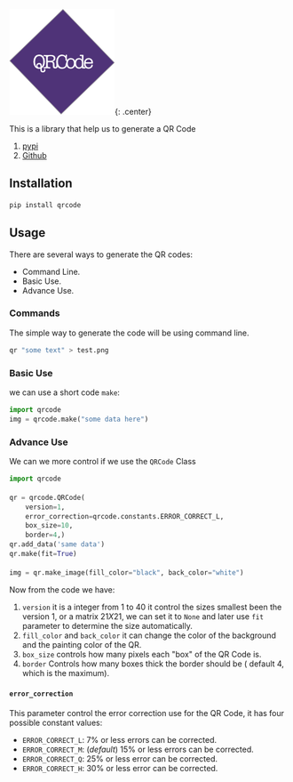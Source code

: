 ![QRCode](images/QRCode.png){: .center}

This is a library that help us to generate a QR Code

1. [pypi](https://pypi.org/project/qrcode/#description)
2. [Github](https://github.com/lincolnloop/python-qrcode)

## Installation

```Bash
pip install qrcode
```

## Usage

There are several ways to generate the QR codes:

* Command Line.
* Basic Use.
* Advance Use.

### Commands

The simple way to generate the code will be using command line.

```Bash
qr "some text" > test.png
```

### Basic Use

we can use a short code `make`:

```python
import qrcode
img = qrcode.make("some data here")
```

### Advance Use

We can we more control if we use the `QRCode` Class

```python
import qrcode

qr = qrcode.QRCode(
	version=1,
	error_correction=qrcode.constants.ERROR_CORRECT_L,
	box_size=10,
	border=4,)
qr.add_data('same data')
qr.make(fit=True)

img = qr.make_image(fill_color="black", back_color="white")
```

Now from the code we have:

1. `version` it is a integer from 1 to 40 it control the sizes smallest been the version 1, or a matrix $21X21$, we can set it to `None` and later use `fit` parameter to determine the size automatically.
2. `fill_color` and `back_color` it can change the color of the background and the painting color of the QR.
3.  `box_size` controls how many pixels each "box" of the QR Code is.
4. `border` Controls how many boxes thick the border should be ( default 4, which is the maximum).

#### `error_correction`

This parameter control the error correction use for the QR Code, it has four possible constant values:

* `ERROR_CORRECT_L`: 7% or less errors can be corrected.
* `ERROR_CORRECT_M`: (*default*) 15% or less errors can be corrected.
* `ERROR_CORRECT_Q`: 25% or less error can be corrected.
* `ERROR_CORRECT_H`: 30% or less error can be corrected.
